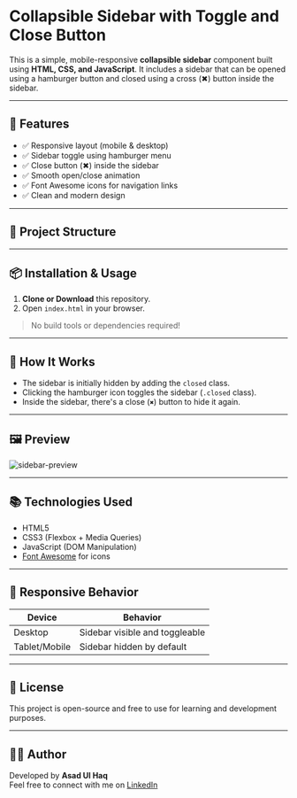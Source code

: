 # Collapsible Sidebar with Toggle and Close Button

This is a simple, mobile-responsive **collapsible sidebar** component built using **HTML, CSS, and JavaScript**. It includes a sidebar that can be opened using a hamburger button and closed using a cross (✖) button inside the sidebar.

---

## 🧩 Features

- ✅ Responsive layout (mobile & desktop)
- ✅ Sidebar toggle using hamburger menu
- ✅ Close button (✖) inside the sidebar
- ✅ Smooth open/close animation
- ✅ Font Awesome icons for navigation links
- ✅ Clean and modern design

---

## 📁 Project Structure


---

## 📦 Installation & Usage

1. **Clone or Download** this repository.
2. Open `index.html` in your browser.

> No build tools or dependencies required!

---

## 🔧 How It Works

- The sidebar is initially hidden by adding the `closed` class.
- Clicking the hamburger icon toggles the sidebar (`.closed` class).
- Inside the sidebar, there's a close (`✖`) button to hide it again.

---

## 🖼️ Preview

![sidebar-preview](https://via.placeholder.com/800x400?text=Collapsible+Sidebar+Preview)

---

## 📚 Technologies Used

- HTML5
- CSS3 (Flexbox + Media Queries)
- JavaScript (DOM Manipulation)
- [Font Awesome](https://fontawesome.com/) for icons

---

## 📱 Responsive Behavior

| Device         | Behavior                          |
|----------------|-----------------------------------|
| Desktop        | Sidebar visible and toggleable    |
| Tablet/Mobile  | Sidebar hidden by default         |

---

## 📃 License

This project is open-source and free to use for learning and development purposes.

---

## 👨‍💻 Author

Developed by **Asad Ul Haq**  
Feel free to connect with me on [LinkedIn](https://www.linkedin.com/in/asad-ul-haq400/)